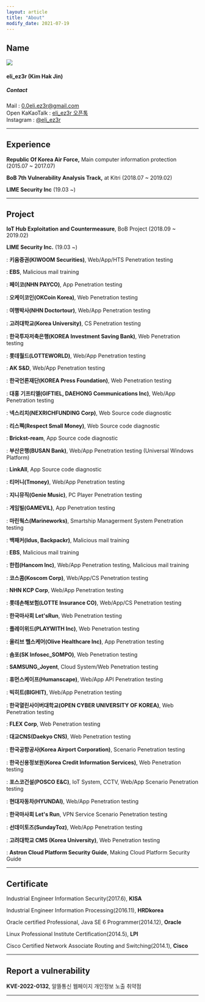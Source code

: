 ```yaml
---
layout: article
title: "About"
modify_date: 2021-07-19
---
```




## Name

<div class="item">
  <div class="item__image">
    <img class="image image--sm" src="https://eliez3r.synology.me/assets/profile/me_2021.jpeg"/>
  </div>
  <div class="item__content">
    <div class="item__header">
      <h4>eli_ez3r (Kim Hak Jin)</h4>
        <h5>Contact</h5>
      <i class="fas fa-envelope"></i> Mail : <a href="mailto:0.0eli.ez3r@gmail.com" target=_blank>0.0eli.ez3r@gmail.com</a><br>
      <i class="fas fa-comments"></i> Open KaKaoTalk : <a href="https://open.kakao.com/o/sVU369mb" target=_blank>eli_ez3r 오픈톡</a><br>
      <i class="fab fa-instagram"></i> Instagram : <a href="https://www.instagram.com/eli_ez3r" target=_blank>@eli_ez3r</a><br>
      </div>
    </div>
</div>



-----



## Experience

**Republic Of Korea Air Force,** Main computer information protection (2015.07 ~ 2017.07)

**BoB 7th Vulnerability Analysis Track,** at Kitri (2018.07 ~ 2019.02)

**LIME Security Inc** (19.03 ~)



------



## Project

**IoT Hub Exploitation and Countermeasure**, BoB Project (2018.09 ~ 2019.02)

**LIME Security Inc.** (19.03 ~)

: **키움증권(KIWOOM Securities)**, Web/App/HTS Penetration testing

: **EBS**, Malicious mail training

: **페이코(NHN PAYCO)**, App Penetration testing

: **오케이코인(OKCoin Korea)**, Web Penetration testing

: **여행박사(NHN Doctortour)**, Web/App Penetration testing

: **고려대학교(Korea University)**, CS Penetration testing

: **한국투자저축은행(KOREA Investment Saving Bank)**, Web Penetration testing

: **롯데월드(LOTTEWORLD)**, Web/App Penetration testing

: **AK S&D**, Web/App Penetration testing

: **한국언론재단(KOREA Press Foundation)**, Web Penetration testing

: **대홍 기프티엘(GIFTIEL, DAEHONG Communications Inc)**, Web/App Penetration testing

: **넥스리치(NEXRICHFUNDING Corp)**, Web Source code diagnostic

: **리스펙(Respect Small Money)**, Web Source code diagnostic

: **Brickst-ream**, App Source code diagnostic

: **부산은행(BUSAN Bank)**, Web/App Penetration testing (Universal Windows Platform)

: **LinkAll**, App Source code diagnostic

: **티머니(Tmoney)**, Web/App Penetration testing

: **지니뮤직(Genie Music)**, PC Player Penetration testing

: **게임빌(GAMEVIL)**, App Penetration testing

: **마린웍스(Marineworks)**, Smartship Managerment System Penetration testing

: **백패커(Idus, Backpackr)**, Malicious mail training

: **EBS**, Malicious mail training

: **한컴(Hancom Inc)**, Web/App Penetration testing, Malicious mail training

: **코스콤(Koscom Corp)**, Web/App/CS Penetration testing

: **NHN KCP Corp**, Web/App Penetration testing

: **롯데손해보험(LOTTE Insurance CO)**, Web/App/CS Penetration testing

: **한국마사회 Let'sRun**, Web Penetration testing

: **플레이위드(PLAYWITH Inc)**, Web Penetration testing

: **올리브 헬스케어(Olive Healthcare Inc)**, App Penetration testing

: **솜포(SK Infosec_SOMPO)**,  Web Penetration testing

: **SAMSUNG_Joyent**,  Cloud System/Web Penetration testing

: **휴먼스케이프(Humanscape)**,  Web/App API Penetration testing

: **빅히트(BIGHIT)**,  Web/App Penetration testing

: **한국열린사이버대학교(OPEN CYBER UNIVERSITY OF KOREA)**,  Web Penetration testing

: **FLEX Corp**,  Web Penetration testing

: **대교CNS(Daekyo CNS)**,  Web Penetration testing

: **한국공항공사(Korea Airport Corporation)**,  Scenario Penetration testing

: **한국신용정보원(Korea Credit Information Services)**,  Web Penetration testing

: **포스코건설(POSCO E&C)**,  IoT System, CCTV, Web/App Scenario Penetration testing

: **현대자동차(HYUNDAI)**,  Web/App Penetration testing

: **한국마사회 Let's Run**,  VPN Service Scenario Penetration testing

: **선데이토즈(SundayToz)**,  Web/App Penetration testing

: **고려대학교 CMS (Korea University)**,  Web Penetration testing

: **Astron Cloud Platform Security Guide**,  Making Cloud Platform Security Guide



------



## Certificate

Industrial Engineer Information Security(2017.6), **KISA**

Industrial Engineer Information Processing(2016.11), **HRDkorea**

Oracle certified Professional, Java SE 6 Programmer(2014.12), **Oracle**

Linux Professional Institute Certification(2014.5), **LPI**

Cisco Certified Network Associate Routing and Switching(2014.1), **Cisco**

-----

## Report a vulnerability

**KVE-2022-0132**, 알뜰통신 웹페이지 개인정보 노출 취약점

-----